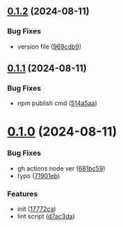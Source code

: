 ## [0.1.2](https://github.com/shipgirlproject/eslint-config/compare/v0.1.1...v0.1.2) (2024-08-11)


### Bug Fixes

* version file ([969cdb9](https://github.com/shipgirlproject/eslint-config/commit/969cdb9622bb6536144f13d503cea8a4c9ea1352))



## [0.1.1](https://github.com/shipgirlproject/eslint-config/compare/v0.1.0...v0.1.1) (2024-08-11)


### Bug Fixes

* npm publish cmd ([514a5aa](https://github.com/shipgirlproject/eslint-config/commit/514a5aa867e1e194d59398b0dfe8b1e13e042154))



# [0.1.0](https://github.com/shipgirlproject/eslint-config/compare/17772caa8542d673ee18043cba006585bfd5ee13...v0.1.0) (2024-08-11)


### Bug Fixes

* gh actions node ver ([681bc59](https://github.com/shipgirlproject/eslint-config/commit/681bc59b57baecefc463a8c1a1f81928f2edda4f))
* typo ([71901eb](https://github.com/shipgirlproject/eslint-config/commit/71901eb0cb81f2b809ed1c636748eb82461f197f))


### Features

* init ([17772ca](https://github.com/shipgirlproject/eslint-config/commit/17772caa8542d673ee18043cba006585bfd5ee13))
* lint script ([d7ac3da](https://github.com/shipgirlproject/eslint-config/commit/d7ac3da4afc04b71315c1d980f0e24e9a9e9bae7))



